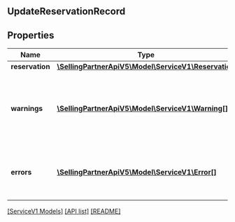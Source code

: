 ## UpdateReservationRecord

## Properties

Name | Type | Description | Notes
------------ | ------------- | ------------- | -------------
**reservation** | [**\SellingPartnerApiV5\Model\ServiceV1\Reservation**](Reservation.md) |  | [optional]
**warnings** | [**\SellingPartnerApiV5\Model\ServiceV1\Warning[]**](Warning.md) | A list of warnings returned in the sucessful execution response of an API request. | [optional]
**errors** | [**\SellingPartnerApiV5\Model\ServiceV1\Error[]**](Error.md) | A list of error responses returned when a request is unsuccessful. | [optional]

[[ServiceV1 Models]](../) [[API list]](../../Api) [[README]](../../../README.md)

